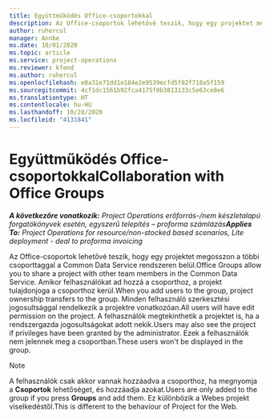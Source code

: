 ```yaml
---
title: Együttműködés Office-csoportokkal
description: Az Office-csoportok lehetővé teszik, hogy egy projektet megosszon a többi csoporttaggal a Common Data Service rendszeren belül.
author: ruhercul
manager: Annbe
ms.date: 10/01/2020
ms.topic: article
ms.service: project-operations
ms.reviewer: kfend
ms.author: ruhercul
ms.openlocfilehash: e0a31e71dd1e184e2e9539ecfd5f82f718a5f159
ms.sourcegitcommit: 4cf1dc1561b92fca4175f0b3813133c5e63ce8e6
ms.translationtype: HT
ms.contentlocale: hu-HU
ms.lasthandoff: 10/28/2020
ms.locfileid: "4131841"
---
```

# <a name="collaboration-with-office-groups"></a><span data-ttu-id="600d0-103">Együttműködés Office-csoportokkal</span><span class="sxs-lookup"><span data-stu-id="600d0-103">Collaboration with Office Groups</span></span>

<span data-ttu-id="600d0-104">_**A következőre vonatkozik:** Project Operations erőforrás-/nem készletalapú forgatókönyvek esetén, egyszerű telepítés – proforma számlázás_</span><span class="sxs-lookup"><span data-stu-id="600d0-104">_**Applies To:** Project Operations for resource/non-stocked based scenarios, Lite deployment - deal to proforma invoicing_</span></span>

<span data-ttu-id="600d0-105">Az Office-csoportok lehetővé teszik, hogy egy projektet megosszon a többi csoporttaggal a Common Data Service rendszeren belül.</span><span class="sxs-lookup"><span data-stu-id="600d0-105">Office Groups allow you to share a project with other team members in the Common Data Service.</span></span> <span data-ttu-id="600d0-106">Amikor felhasználókat ad hozzá a csoporthoz, a projekt tulajdonjoga a csoporthoz kerül.</span><span class="sxs-lookup"><span data-stu-id="600d0-106">When you add users to the group, project ownership transfers to the group.</span></span> <span data-ttu-id="600d0-107">Minden felhasználó szerkesztési jogosultsággal rendelkezik a projektre vonatkozóan.</span><span class="sxs-lookup"><span data-stu-id="600d0-107">All users will have edit permission on the project.</span></span> <span data-ttu-id="600d0-108">A felhasználók megtekinthetik a projektet is, ha a rendszergazda jogosultságokat adott nekik.</span><span class="sxs-lookup"><span data-stu-id="600d0-108">Users may also see the project if privileges have been granted by the administrator.</span></span> <span data-ttu-id="600d0-109">Ezek a felhasználók nem jelennek meg a csoportban.</span><span class="sxs-lookup"><span data-stu-id="600d0-109">These users won't be displayed in the group.</span></span>

> [!NOTE] 
> <span data-ttu-id="600d0-110">A felhasználók csak akkor vannak hozzáadva a csoporthoz, ha megnyomja a **Csoportok** lehetőséget, és hozzáadja azokat.</span><span class="sxs-lookup"><span data-stu-id="600d0-110">Users are only added to the group if you press **Groups** and add them.</span></span> <span data-ttu-id="600d0-111">Ez különbözik a Webes projekt viselkedéstől.</span><span class="sxs-lookup"><span data-stu-id="600d0-111">This is different to the behaviour of Project for the Web.</span></span> 

